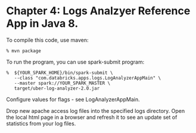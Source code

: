 # Chapter 4: Logs Analzyer Reference App in Java 8.

To compile this code, use maven:
```
% mvn package
```

To run the program, you can use spark-submit program:
```
%  ${YOUR_SPARK_HOME}/bin/spark-submit \
   --class "com.databricks.apps.logs.LogAnalyzerAppMain" \
   --master spark://YOUR_SPARK_MASTER \
   target/uber-log-analyzer-2.0.jar
```

Configure values for flags - see LogAnalyzerAppMain.

Drop new apache access log files into the specified logs directory.
Open the local html page in a browser and refresh it to see an 
update set of statistics from your log files.
